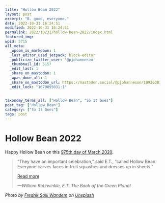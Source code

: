 ```yaml
---
title: "Hollow Bean 2022"
layout: post
excerpt: "B. good, everyone."
date: 2022-10-31 16:24:51
modified: 2022-10-31 16:24:51
permalink: 2022/10/31/hollow-bean-2022/index.html
featured_img: 
wpid: 5715
all_meta: 
  _wpcom_is_markdown: 1
  _last_editor_used_jetpack: block-editor
  _publicize_twitter_user: '@pjohanneson'
  _thumbnail_id: 5157
  _edit_last: 1
  _share_on_mastodon: 1
  _wpas_done_all: 1
  _share_on_mastodon_url: https://mastodon.social/@pjohanneson/109263814336177882
  _edit_lock: "1679095031:1"
  
  
taxonomy_terms_all: ["Hollow Bean", "So It Goes"]
post_tag: ["Hollow Bean"]
category: ["So It Goes"]
tags: post
---
```


# Hollow Bean 2022

Happy Hollow Bean on this [975th day of March 2020](https://www.eternalmarch.com/).

> “They have an important celebration,” said E.T., “called Hollow Bean. Everyone carves faces in fruit squashes and dresses up in sheets.”
> 
> [Read more](https://patrickjohanneson.com/2005/10/31/explain-said-the-interrogation-machine/)
> 
> <cite>—William Kotzwinkle, *E.T. The Book of the Green Planet* </cite>

*Photo by [Fredrik Solli Wandem](https://unsplash.com/@fredrikwandem?utm_source=unsplash&utm_medium=referral&utm_content=creditCopyText) on [Unsplash](https://unsplash.com/s/photos/jack-o-lantern?utm_source=unsplash&utm_medium=referral&utm_content=creditCopyText)*